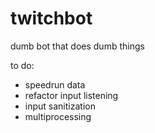 # twitchbot

dumb bot that does dumb things

to do:
- speedrun data
- refactor input listening
- input sanitization
- multiprocessing

